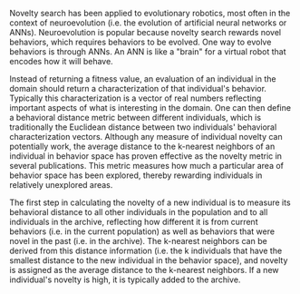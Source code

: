 Novelty search has been applied to evolutionary robotics, most often in the context of neuroevolution (i.e. the
evolution of artificial neural networks or ANNs). Neuroevolution is popular because novelty
search rewards novel behaviors, which requires behaviors to be evolved. One way to evolve behaviors is through ANNs. An
ANN is like a "brain" for a virtual robot that encodes how it will behave.

Instead of returning a fitness value, an evaluation of an individual in the domain should return a characterization
of that individual's behavior. Typically this characterization is a vector of real numbers reflecting important aspects
of what is interesting in the domain. One can then define a behavioral distance metric between different individuals,
which is traditionally the Euclidean distance between two individuals' behavioral characterization vectors.
Although any measure of individual novelty can potentially work, the average distance to the k-nearest neighbors of an
individual in behavior space has proven effective as the novelty metric in several publications. This metric measures
how much a particular area of behavior space has been explored, thereby rewarding individuals in relatively unexplored
areas.

The first step in calculating the novelty of a new individual is to measure its behavioral distance to all other
individuals
in the population and to all individuals in the archive, reflecting how different it is from current behaviors
(i.e. in the current population) as well as behaviors that were novel in the past (i.e. in the archive). The k-nearest
neighbors can be derived from this distance information (i.e. the k individuals that have the smallest distance to the
new individual in the behavior space), and novelty is assigned as the average distance to the k-nearest neighbors.
If a new individual's novelty is high, it is typically added to the archive.
